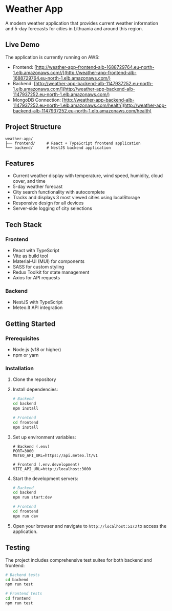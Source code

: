 # Weather App

A modern weather application that provides current weather information and 5-day forecasts for cities in Lithuania and around this region.

## Live Demo

The application is currently running on AWS:

- Frontend: [http://weather-app-frontend-alb-1688729764.eu-north-1.elb.amazonaws.com//](http://weather-app-frontend-alb-1688729764.eu-north-1.elb.amazonaws.com/)
- Backend: [http://weather-app-backend-alb-1147937252.eu-north-1.elb.amazonaws.com/](http://weather-app-backend-alb-1147937252.eu-north-1.elb.amazonaws.com/)
- MongoDB Connection: [http://weather-app-backend-alb-1147937252.eu-north-1.elb.amazonaws.com/health](http://weather-app-backend-alb-1147937252.eu-north-1.elb.amazonaws.com/health)

## Project Structure

```
weather-app/
├── frontend/     # React + TypeScript frontend application
└── backend/      # NestJS backend application
```

## Features

- Current weather display with temperature, wind speed, humidity, cloud cover, and time
- 5-day weather forecast
- City search functionality with autocomplete
- Tracks and displays 3 most viewed cities using localStorage
- Responsive design for all devices
- Server-side logging of city selections

## Tech Stack

### Frontend

- React with TypeScript
- Vite as build tool
- Material-UI (MUI) for components
- SASS for custom styling
- Redux Toolkit for state management
- Axios for API requests

### Backend

- NestJS with TypeScript
- Meteo.lt API integration

## Getting Started

### Prerequisites

- Node.js (v18 or higher)
- npm or yarn

### Installation

1. Clone the repository
2. Install dependencies:

   ```bash
   # Backend
   cd backend
   npm install

   # Frontend
   cd frontend
   npm install
   ```

3. Set up environment variables:

   ```
   # Backend (.env)
   PORT=3000
   METEO_API_URL=https://api.meteo.lt/v1

   # Frontend (.env.development)
   VITE_API_URL=http://localhost:3000
   ```

4. Start the development servers:

   ```bash
   # Backend
   cd backend
   npm run start:dev

   # Frontend
   cd frontend
   npm run dev
   ```

5. Open your browser and navigate to `http://localhost:5173` to access the application.

## Testing

The project includes comprehensive test suites for both backend and frontend:

```bash
# Backend tests
cd backend
npm run test

# Frontend tests
cd frontend
npm run test
```

